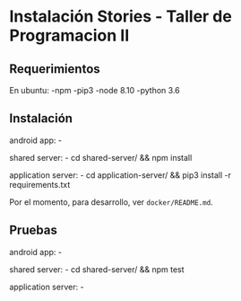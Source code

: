 # Instalación Stories - Taller de Programacion II

## Requerimientos

En ubuntu:
	-npm
	-pip3
	-node 8.10
	-python 3.6

## Instalación

android app:
	-

shared server:
	- cd shared-server/ && npm install

application server:
	- cd application-server/ && pip3 install -r requirements.txt

Por el momento, para desarrollo, ver `docker/README.md`.

## Pruebas

android app:
	- 

shared server:
	- cd shared-server/ && npm test

application server:
	-
